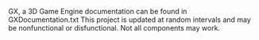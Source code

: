 GX, a 3D Game Engine
documentation can be found in GXDocumentation.txt
This project is updated at random intervals and may be nonfunctional or disfunctional. Not all components may work.
